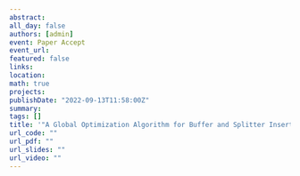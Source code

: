 ```yaml
---
abstract: 
all_day: false
authors: [admin]
event: Paper Accept
event_url: 
featured: false
links:
location: 
math: true
projects:
publishDate: "2022-09-13T11:58:00Z"
summary: 
tags: []
title: '"A Global Optimization Algorithm for Buffer and Splitter Insertion in Adiabatic Quantum-Flux-Parametron Circuits" is accepted by ASPDAC 2023'
url_code: ""
url_pdf: ""
url_slides: ""
url_video: ""
---
```

